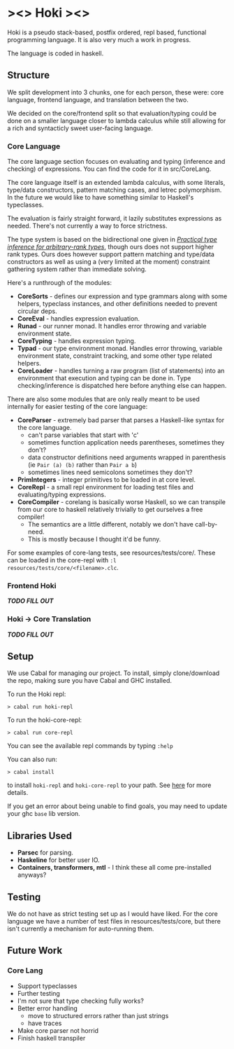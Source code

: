 # ><> Hoki ><>

Hoki is a pseudo stack-based, postfix ordered, repl based, functional programming language. It is also very much a work in progress.

The language is coded in haskell.

## Structure

We split development into 3 chunks, one for each person, these were: core language, frontend language, and translation between the two.

We decided on the core/frontend split so that evaluation/typing could be done on a smaller language closer to lambda calculus while still allowing for a rich and syntacticly sweet user-facing language.

### Core Language

The core language section focuses on evaluating and typing (inference and checking) of expressions. You can find the code for it in src/CoreLang. 

The core language itself is an extended lambda calculus, with some literals, type/data constructors, pattern matching cases, and letrec polymorphism. In the future we would like to have something similar to Haskell's typeclasses.

The evaluation is fairly straight forward, it lazily substitutes expressions as needed. There's not currently a way to force strictness. 

The type system is based on the bidirectional one given in *[Practical type inference for arbitrary-rank types](https://www.cambridge.org/core/journals/journal-of-functional-programming/article/practical-type-inference-for-arbitraryrank-types/5339FB9DAB968768874D4C20FA6F8CB6)*, though ours does not support higher rank types. Ours does however support pattern matching and type/data constructors as well as using a (very limited at the moment) constraint gathering system rather than immediate solving.

Here's a runthrough of the modules:

- **CoreSorts** - defines our expression and type grammars along with some helpers, typeclass instances, and other definitions needed to prevent circular deps.
- **CoreEval** - handles expression evaluation.
- **Runad** - our runner monad. It handles error throwing and variable environment state.
- **CoreTyping** - handles expression typing.
- **Typad** - our type environment monad. Handles error throwing, variable environment state, constraint tracking, and some other type related helpers.
- **CoreLoader** - handles turning a raw program (list of statements) into an environment that execution and typing can be done in. Type checking/inference is dispatched here before anything else can happen. 

There are also some modules that are only really meant to be used internally for easier testing of the core language:

- **CoreParser** - extremely bad parser that parses a Haskell-like syntax for the core language.
    - can't parse variables that start with 'c'
    - sometimes function application needs parentheses, sometimes they don't?
    - data constructor definitions need arguments wrapped in parenthesis (ie `Pair (a) (b)` rather than `Pair a b`)
    - sometimes lines need semicolons sometimes they don't?
- **PrimIntegers** - integer primitives to be loaded in at core level.
- **CoreRepl** - a small repl environment for loading test files and evaluating/typing expressions.
- **CoreCompiler** - corelang is basically worse Haskell, so we can transpile from our core to haskell relatively trivially to get ourselves a free compiler! 
    - The semantics are a little different, notably we don't have call-by-need. 
    - This is mostly because I thought it'd be funny.

For some examples of core-lang tests, see resources/tests/core/. These can be loaded in the core-repl with `:l resources/tests/core/<filename>.clc`. 

### Frontend Hoki

***TODO FILL OUT***

### Hoki -> Core Translation

***TODO FILL OUT***

## Setup 

We use Cabal for managing our project. To install, simply clone/download the repo, making sure you have Cabal and GHC installed.

To run the Hoki repl:
```
> cabal run hoki-repl
```

To run the hoki-core-repl:
```
> cabal run core-repl
```

You can see the available repl commands by typing `:help`

You can also run:
```
> cabal install
```
to install `hoki-repl` and `hoki-core-repl` to your path. See [here](https://cabal.readthedocs.io/en/stable/how-to-package-haskell-code.html) for more details.

If you get an error about being unable to find goals, you may need to update your ghc `base` lib version. 


## Libraries Used

- **Parsec** for parsing.
- **Haskeline** for better user IO.
- **Containers, transformers, mtl** - I think these all come pre-installed anyways?

## Testing

We do not have as strict testing set up as I would have liked. For the core language we have a number of test files in resources/tests/core, but there isn't currently a mechanism for auto-running them.

## Future Work

### Core Lang
- Support typeclasses
- Further testing
- I'm not sure that type checking fully works?
- Better error handling 
    - move to structured errors rather than just strings
    - have traces
- Make core parser not horrid
- Finish haskell transpiler